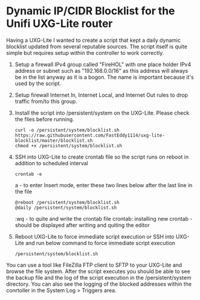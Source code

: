 # Dynamic IP/CIDR Blocklist for the Unifi UXG-Lite router

Having a UXG-Lite I wanted to create a script that kept a daily dynamic blocklist updated
from several reputable sources.  The script itself is quite simple but requires setup within the controller to work
correctly.

1. Setup a firewall IPv4 group called "FireHOL" with one place holder IPv4 address or subnet such as "192.168.0.0/16" as this address will always be in the list anyway as it is a bogon.  The name is important because it's used by the script.
1. Setup firewall Internet In, Internet Local, and Internet Out rules to drop traffic from/to this group.
1. Install the script into /persistent/system on the UXG-Lite.  Please check the files before running.
   
   ```
   curl -o /persistent/system/blocklist.sh https://raw.githubusercontent.com/FastEddy1114/uxg-lite-blocklist/master/blocklist.sh
   chmod +x /persistent/system/blocklist.sh
   ```
1. SSH into UXG-Lite to create crontab file so the script runs on reboot in addition to scheduled interval

   ```
   crontab -e
   ```
   a - to enter Insert mode,
   enter these two lines below after the last line in the file
   ```
   @reboot /persistent/system/blocklist.sh
   @daily /persistent/system/blocklist.sh
   ```
   :wq - to quite and write the crontab file
   crontab: installing new crontab - should be displayed after writing and quiting the editor
   
1. Reboot UXG-Lite to force immediate script execution or SSH into UXG-Lite and run below command to force immediate script execution

   ```
   /persistent/system/blocklist.sh
   ```

You can use a tool like FileZilla FTP client to SFTP to your UXG-Lite and browse the file system.  After the script executes you should be able to see the backup file and the log of the script execution in the /persistent/system directory.
You can also see the logging of the blocked addresses within the conrtoller in the System Log > Triggers area.
